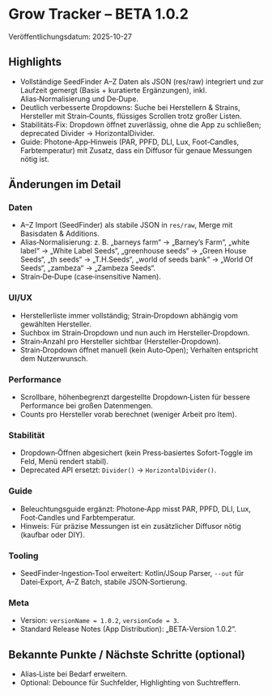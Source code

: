 # Grow Tracker – BETA 1.0.2

Veröffentlichungsdatum: 2025-10-27

## Highlights
- Vollständige SeedFinder A–Z Daten als JSON (res/raw) integriert und zur Laufzeit gemergt (Basis + kuratierte Ergänzungen), inkl. Alias‑Normalisierung und De‑Dupe.
- Deutlich verbesserte Dropdowns: Suche bei Herstellern & Strains, Hersteller mit Strain‑Counts, flüssiges Scrollen trotz großer Listen.
- Stabilitäts‑Fix: Dropdown öffnet zuverlässig, ohne die App zu schließen; deprecated Divider → HorizontalDivider.
- Guide: Photone‑App‑Hinweis (PAR, PPFD, DLI, Lux, Foot‑Candles, Farbtemperatur) mit Zusatz, dass ein Diffusor für genaue Messungen nötig ist.

## Änderungen im Detail
### Daten
- A–Z Import (SeedFinder) als stabile JSON in `res/raw`, Merge mit Basisdaten & Additions.
- Alias‑Normalisierung: z. B. „barneys farm“ → „Barney’s Farm“, „white label“ → „White Label Seeds“, „greenhouse seeds“ → „Green House Seeds“, „th seeds“ → „T.H.Seeds“, „world of seeds bank“ → „World Of Seeds“, „zambeza“ → „Zambeza Seeds“.
- Strain‑De‑Dupe (case‑insensitive Namen).

### UI/UX
- Herstellerliste immer vollständig; Strain‑Dropdown abhängig vom gewählten Hersteller.
- Suchbox im Strain‑Dropdown und nun auch im Hersteller‑Dropdown.
- Strain‑Anzahl pro Hersteller sichtbar (Hersteller‑Dropdown).
- Strain‑Dropdown öffnet manuell (kein Auto‑Open); Verhalten entspricht dem Nutzerwunsch.

### Performance
- Scrollbare, höhenbegrenzt dargestellte Dropdown‑Listen für bessere Performance bei großen Datenmengen.
- Counts pro Hersteller vorab berechnet (weniger Arbeit pro Item).

### Stabilität
- Dropdown‑Öffnen abgesichert (kein Press‑basiertes Sofort‑Toggle im Feld, Menü rendert stabil).
- Deprecated API ersetzt: `Divider()` → `HorizontalDivider()`.

### Guide
- Beleuchtungsguide ergänzt: Photone‑App misst PAR, PPFD, DLI, Lux, Foot‑Candles und Farbtemperatur.
- Hinweis: Für präzise Messungen ist ein zusätzlicher Diffusor nötig (kaufbar oder DIY).

### Tooling
- SeedFinder‑Ingestion‑Tool erweitert: Kotlin/JSoup Parser, `--out` für Datei‑Export, A–Z Batch, stabile JSON‑Sortierung.

### Meta
- Version: `versionName = 1.0.2`, `versionCode = 3`.
- Standard Release Notes (App Distribution): „BETA‑Version 1.0.2“.

## Bekannte Punkte / Nächste Schritte (optional)
- Alias‑Liste bei Bedarf erweitern.
- Optional: Debounce für Suchfelder, Highlighting von Suchtreffern.
